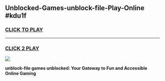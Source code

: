 
## Unblocked-Games-unblock-file-Play-Online #kdu1f
<h3>
<a href="https://news.freeplayer.one?title=unblock-file&ref=3">CLICK TO PLAY</a></h3>
<hr>

<h3>
<a href="https://news.freeplayer.one?title=unblock-file&ref=3">CLICK 2 PLAY</a>
  
</h3>

<a href="https://news.freeplayer.one?title=unblock-file&ref=3"><img src="https://clearcache.store/games.png"></a>


**unblock-file games unblocked: Your Gateway to Fun and Accessible Online Gaming**
